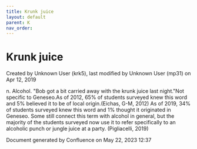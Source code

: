 ```yaml
---
title: Krunk juice
layout: default
parent: K
nav_order:
---
```


# Krunk juice

Created by  Unknown User (krk5), last modified by  Unknown User (mp31) on Apr 12, 2019

n. Alcohol. &quot;Bob got a bit carried away with the krunk juice last night.&quot;Not specific to Geneseo.As of 2012, 65% of students surveyed knew this word and 5% believed it to be of local origin.(Eichas, G-M, 2012) As of 2019, 34% of students surveyed knew this word and 1% thought it originated in Geneseo. Some still connect this term with alcohol in general, but the majority of the students surveyed now use it to refer specifically to an alcoholic punch or jungle juice at a party. (Pigliacelli, 2019)

Document generated by Confluence on May 22, 2023 12:37


